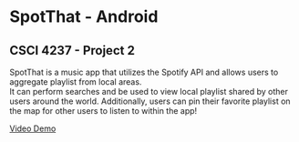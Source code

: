 # SpotThat - Android
CSCI 4237 - Project 2
- 
SpotThat is a music app that utilizes the Spotify API and allows users to aggregate playlist from local areas.  
It can perform searches and be used to view local playlist shared by other users around the world.
Additionally, users can pin their favorite playlist on the map for other users to listen to within the app!

[Video Demo](https://www.youtube.com/watch?v=dPKEnE1twSo&ab_channel=JekkoGray)
